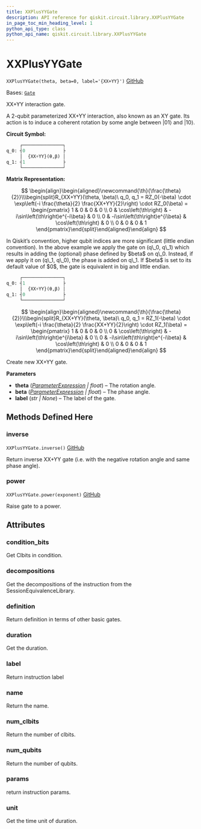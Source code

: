 ```yaml
---
title: XXPlusYYGate
description: API reference for qiskit.circuit.library.XXPlusYYGate
in_page_toc_min_heading_level: 1
python_api_type: class
python_api_name: qiskit.circuit.library.XXPlusYYGate
---
```


# XXPlusYYGate

<span id="qiskit.circuit.library.XXPlusYYGate" />

`XXPlusYYGate(theta, beta=0, label='{XX+YY}')` [GitHub](https://github.com/qiskit/qiskit/tree/stable/0.24/qiskit/circuit/library/standard_gates/xx_plus_yy.py "view source code")

Bases: [`Gate`](qiskit.circuit.Gate "qiskit.circuit.gate.Gate")

XX+YY interaction gate.

A 2-qubit parameterized XX+YY interaction, also known as an XY gate. Its action is to induce a coherent rotation by some angle between $|01\rangle$ and $|10\rangle$.

**Circuit Symbol:**

```python
     ┌───────────────┐
q_0: ┤0              ├
     │  {XX+YY}(θ,β) │
q_1: ┤1              ├
     └───────────────┘
```

**Matrix Representation:**

$$
 \begin{align}\begin{aligned}\newcommand{\th}{\frac{\theta}{2}}\\\begin{split}R_{XX+YY}(\theta, \beta)\ q_0, q_1 =
  RZ_0(-\beta) \cdot \exp\left(-i \frac{\theta}{2} \frac{XX+YY}{2}\right) \cdot RZ_0(\beta) =
    \begin{pmatrix}
        1 & 0                     & 0                    & 0  \\
        0 & \cos\left(\th\right)             & -i\sin\left(\th\right)e^{-i\beta} & 0  \\
        0 & -i\sin\left(\th\right)e^{i\beta} & \cos\left(\th\right)            & 0  \\
        0 & 0                     & 0                    & 1
    \end{pmatrix}\end{split}\end{aligned}\end{align} 
$$

<Admonition title="Note" type="note">
  In Qiskit’s convention, higher qubit indices are more significant (little endian convention). In the above example we apply the gate on (q\_0, q\_1) which results in adding the (optional) phase defined by $beta$ on q\_0. Instead, if we apply it on (q\_1, q\_0), the phase is added on q\_1. If $beta$ is set to its default value of $0$, the gate is equivalent in big and little endian.

  ```python
       ┌───────────────┐
  q_0: ┤1              ├
       │  {XX+YY}(θ,β) │
  q_1: ┤0              ├
       └───────────────┘
  ```
</Admonition>

$$
 \begin{align}\begin{aligned}\newcommand{\th}{\frac{\theta}{2}}\\\begin{split}R_{XX+YY}(\theta, \beta)\ q_0, q_1 =
  RZ_1(-\beta) \cdot \exp\left(-i \frac{\theta}{2} \frac{XX+YY}{2}\right) \cdot RZ_1(\beta) =
    \begin{pmatrix}
        1 & 0                     & 0                    & 0  \\
        0 & \cos\left(\th\right)             & -i\sin\left(\th\right)e^{i\beta} & 0  \\
        0 & -i\sin\left(\th\right)e^{-i\beta} & \cos\left(\th\right)            & 0  \\
        0 & 0                     & 0                    & 1
    \end{pmatrix}\end{split}\end{aligned}\end{align} 
$$

Create new XX+YY gate.

**Parameters**

*   **theta** ([*ParameterExpression*](qiskit.circuit.ParameterExpression "qiskit.circuit.parameterexpression.ParameterExpression") *| float*) – The rotation angle.
*   **beta** ([*ParameterExpression*](qiskit.circuit.ParameterExpression "qiskit.circuit.parameterexpression.ParameterExpression") *| float*) – The phase angle.
*   **label** (*str | None*) – The label of the gate.

## Methods Defined Here

<span id="qiskit-circuit-library-xxplusyygate-inverse" />

### inverse

<span id="qiskit.circuit.library.XXPlusYYGate.inverse" />

`XXPlusYYGate.inverse()` [GitHub](https://github.com/qiskit/qiskit/tree/stable/0.24/qiskit/circuit/library/standard_gates/xx_plus_yy.py "view source code")

Return inverse XX+YY gate (i.e. with the negative rotation angle and same phase angle).

<span id="qiskit-circuit-library-xxplusyygate-power" />

### power

<span id="qiskit.circuit.library.XXPlusYYGate.power" />

`XXPlusYYGate.power(exponent)` [GitHub](https://github.com/qiskit/qiskit/tree/stable/0.24/qiskit/circuit/library/standard_gates/xx_plus_yy.py "view source code")

Raise gate to a power.

## Attributes

<span id="qiskit.circuit.library.XXPlusYYGate.condition_bits" />

### condition\_bits

Get Clbits in condition.

<span id="qiskit.circuit.library.XXPlusYYGate.decompositions" />

### decompositions

Get the decompositions of the instruction from the SessionEquivalenceLibrary.

<span id="qiskit.circuit.library.XXPlusYYGate.definition" />

### definition

Return definition in terms of other basic gates.

<span id="qiskit.circuit.library.XXPlusYYGate.duration" />

### duration

Get the duration.

<span id="qiskit.circuit.library.XXPlusYYGate.label" />

### label

Return instruction label

<span id="qiskit.circuit.library.XXPlusYYGate.name" />

### name

Return the name.

<span id="qiskit.circuit.library.XXPlusYYGate.num_clbits" />

### num\_clbits

Return the number of clbits.

<span id="qiskit.circuit.library.XXPlusYYGate.num_qubits" />

### num\_qubits

Return the number of qubits.

<span id="qiskit.circuit.library.XXPlusYYGate.params" />

### params

return instruction params.

<span id="qiskit.circuit.library.XXPlusYYGate.unit" />

### unit

Get the time unit of duration.

